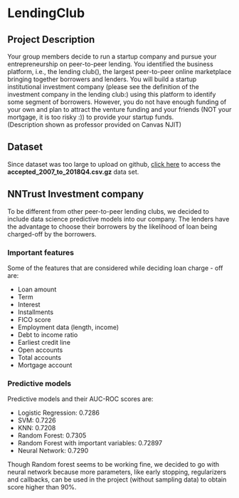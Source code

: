 # LendingClub

## Project Description
<p>Your group members decide to run a startup company and pursue your entrepreneurship on peer-to-peer lending.  You identified the business platform, i.e.,  the lending club(<a href = "https://www.lendingclub.com/"></a>), the largest peer-to-peer online marketplace bringing together borrowers and lenders.   You will build a startup institutional investment company (please see the definition of the investment company in the lending club:<a href = "https://www.lendingclub.com/investing/institutional/team"></a>) using this platform to identify some segment of borrowers. However, you do not have enough funding of your own and plan to attract the venture funding and your friends (NOT your mortgage, it is too risky :)) to provide your startup funds.<br>
  (Description shown as professor provided on Canvas NJIT)</p>
  
## Dataset
<p>Since dataset was too large to upload on github, <a href = "https://www.kaggle.com/wordsforthewise/lending-club">click here</a> to access the <b>accepted_2007_to_2018Q4.csv.gz</b> data set.</p>

## NNTrust Investment company
<p>To be different from other peer-to-peer lending clubs, we decided to include data science predictive models into our company. The lenders have the advantage to choose their borrowers by the likelihood of loan being charged-off by the borrowers.</p>

### Important features
Some of the features that are considered while deciding loan charge - off are:
<ul>
  <li>Loan amount</li>
  <li>Term</li>
  <li>Interest</li>
  <li>Installments</li>
  <li>FICO score</li>
  <li>Employment data (length, income)</li>
  <li>Debt to income ratio</li>
  <li>Earliest credit line</li>
  <li>Open accounts</li>
  <li>Total accounts</li>
  <li>Mortgage account</li>
</ul>

### Predictive models
Predictive models and their AUC-ROC scores are:
<ul>
  <li>Logistic Regression: 0.7286</li>
  <li>SVM: 0.7226</li>
  <li>KNN: 0.7208</li>
  <li>Random Forest: 0.7305</li>
  <li>Random Forest with important variables: 0.72897</li>
  <li>Neural Network: 0.7290</li>
</ul>

<p>Though Random forest seems to be working fine, we decided to go with neural network because more parameters, like early stopping, regularizers and callbacks, can be used in the project (without sampling data) to obtain score higher than 90%.</p>
